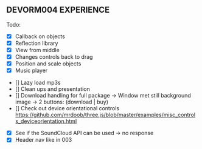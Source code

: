 DEVORM004 EXPERIENCE
---

Todo:
  - [x] Callback on objects
  - [x] Reflection library
  - [x] View from middle
  - [x] Changes controls back to drag
  - [x] Position and scale objects
  - [x] Music player
  - [] Lazy load mp3s
  - [] Clean ups and presentation
  - [] Download handling for full package
      -> Window met still background image
      -> 2 buttons: (download | buy)
  - [] Check out device orientational controls https://github.com/mrdoob/three.js/blob/master/examples/misc_controls_deviceorientation.html    
  - [x] See if the SoundCloud API can be used -> no response
  - [x] Header nav like in 003
